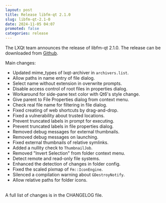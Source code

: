 ```yaml
---
layout: post
title: Release libfm-qt 2.1.0
slug: libfm-qt-2.1-0
date: 2024-11-05 04:07
promoted: false
categories: release
---
```


The LXQt team announces the release of libfm-qt 2.1.0.
The release can be downloaded from [Github](https://github.com/lxqt/libfm-qt/releases).

Main changes:

 * Updated mime_types of lxqt-archiver in `archivers.list`.
 * Allow paths in name entry of file dialog.
 * Select name without extension in overwrite prompts.
 * Disable access control of root files in properties dialog.
 * Workaround for side-pane text color with Qt6's style change.
 * Give parent to File Properties dialog from context menu.
 * Check real file name for filtering in file dialog.
 * Fixed creating of web shortcuts by drag-and-drop.
 * Fixed a vulnerability about trusted locations.
 * Prevent truncated labels in prompt for executing.
 * Prevent truncated labels in file properties dialog.
 * Removed debug messages for external thumbnails.
 * Removed debug messages on launching.
 * Fixed external thumbnails of relative symlinks.
 * Added a nullity check to `ThumbnailJob`.
 * Removed "Invert Selection" from folder context menu.
 * Detect remote and read-only file systems.
 * Enhanced the detection of changes in folder config.
 * Fixed the scaled pixmap of `Fm::IconEngine`.
 * Silenced a compilation warning about `GDestroyNotify`.
 * Allow relative paths for folder icons.


<br/>
A full list of changes is in the CHANGELOG file.
<br/>
